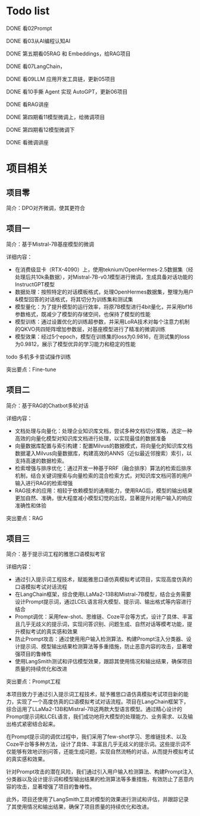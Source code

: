 # Todo list

DONE 看02Prompt

DONE 看03从AI编程认知AI

DONE 第五期看05RAG 和 Embeddings，给RAG项目

DONE 看07LangChain，

DONE 看09LLM 应用开发工具链，更新05项目

DONE 看10手撕 Agent 实现 AutoGPT，更新06项目

DONE 看RAG讲座

DONE 第四期看11模型微调上，给微调项目

DONE 第四期看12模型微调下

DONE 看微调讲座

# 项目相关

## 项目零

简介：DPO对齐微调，使其更符合

## 项目一

简介：基于Mistral-7B基座模型的微调

详细内容：

- 在消费级显卡（RTX-4090）上，使用teknium/OpenHermes-2.5数据集（经处理后共10k条数据），对Mistral-7B-v0.1模型进行微调，生成具备对话功能的InstructGPT模型
- 数据处理：按照特定的对话模板格式，处理OpenHermes数据集，整理为用户&模型回答的对话格式，将其切分为训练集和测试集
- 模型量化：为了提升模型的运行效率，将原7B模型进行4bit量化，并采用bf16参数格式，既减少了模型的存储空间，也保持了模型的性能
- 模型训练：通过设置优化的训练超参数，并采用LoRA技术对每个注意力机制的QKVO共四矩阵增加参数层，对基座模型进行了精准的微调训练
- 模型效果：经过5个epoch，模型在训练集的loss为0.9816，在测试集的loss为0.9812，展示了模型优异的学习能力和稳定的性能

todo
多机多卡尝试操作训练

突出要点：Fine-tune

## 项目二

简介：基于RAG的Chatbot多轮对话

详细内容：

- 文档处理与向量化：处理企业知识库文档，尝试多种文档切分策略，选定一种高效的向量化模型对知识库文档进行处理，以实现最佳的数据准备
- 向量数据库配置与索引构建：配置Milvus的数据模式，将向量化的知识库文档数据灌入Milvus向量数据库，构建高效的ANNS（近似最近邻搜索）索引，以支持高速的数据检索。
- 检索增强与排序优化：通过开发一种基于RRF（融合排序）算法的检索后排序机制，结合关键词搜索与向量检索的混合检索方式，对知识库文档问答的用户输入进行RAG的检索增强
- RAG技术的应用：相较于依赖模型的通用能力，使用RAG后，模型的输出结果更加自然、准确，很大程度减小模型幻觉的出现，显著提升对用户输入的响应准确性和体验

突出要点：RAG

## 项目三

简介：基于提示词工程的雅思口语模拟考官

详细内容：

- 通过引入提示词工程技术，赋能雅思口语仿真模拟考试项目，实现高度仿真的口语模拟考试对话流程
- 在LangChain框架，综合使用LLaMa2-13B和Mistral-7B模型，结合业务需要设计Prompt提示词，通过LCEL语言将大模型、提示词、输出格式等内容进行结合
- Prompt调优：采用few-shot、思维链、Coze平台等方式，设计了具体、丰富且几乎无歧义的提示词，实现问答识别、问题生成、自然对话等模考功能，提升模拟考试的真实感和效果
- 防止Prompt攻击：通过使用用户输入检测算法、构建Prompt注入分类器、设计提示词、模型输出结果检测算法等多重措施，防止恶意内容的攻击，显著增强项目的鲁棒性
- 使用LangSmith测试和评估模型效果，跟踪其使用情况和输出结果，确保项目质量的持续优化和改进

突出要点：Prompt工程

本项目致力于通过引入提示词工程技术，赋予雅思口语仿真模拟考试项目新的能力，实现了一个高度仿真的口语模拟考试对话流程。项目在LangChain框架下，综合运用了LLaMa2-13B和Mistral-7B这两款大型语言模型。通过精心设计的Prompt提示词和LCEL语言，我们成功地将大模型的处理能力、业务需求、以及输出格式紧密结合起来。

在Prompt提示词的调优过程中，我们采用了few-shot学习、思维链技术、以及Coze平台等多种方法，设计了具体、丰富且几乎无歧义的提示词。这些提示词不仅能够有效地识别问答，还能生成问题，实现自然流畅的对话，从而提升模拟考试的真实感和效果。

针对Prompt攻击的潜在风险，我们通过引入用户输入检测算法、构建Prompt注入分类器以及设计提示词和模型输出结果的检测算法等多重措施，有效防止了恶意内容的攻击，显著增强了项目的鲁棒性。

此外，项目还使用了LangSmith工具对模型的效果进行测试和评估，并跟踪记录了其使用情况和输出结果，确保了项目质量的持续优化和改进。
